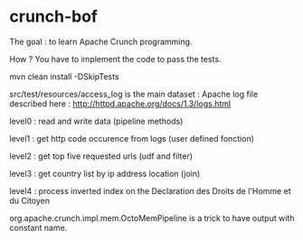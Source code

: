 # crunch-bof

The goal : to learn Apache Crunch programming. 

How ? You have to implement the code to pass the tests.


mvn clean install -DSkipTests

src/test/resources/access_log is the main dataset :
Apache log file described here : http://httpd.apache.org/docs/1.3/logs.html

level0 : read and write data (pipeline methods)

level1 : get http code occurence from logs (user defined fonction)

level2 : get top five requested urls (udf and filter)

level3 : get country list by ip address location (join)

level4 : process inverted index on the Declaration des Droits de l'Homme et du Citoyen


org.apache.crunch.impl.mem.OctoMemPipeline is a trick to have output with constant name.
